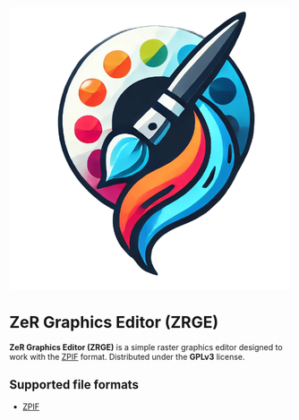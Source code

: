 ![Logo](images/icon.png "Logo ZRGE")

# ZeR Graphics Editor (ZRGE)

**ZeR Graphics Editor (ZRGE)** is a simple raster graphics editor designed to work with the [ZPIF](https://github.com/ZerTeam/ZPIF) format. Distributed under the **GPLv3** license.

## Supported file formats

- [ZPIF](https://github.com/ZerTeam/ZPIF)